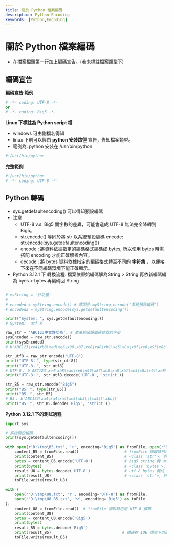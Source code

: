 ```yaml
---
title: 關於 Python 檔案編碼
description: Python Encoding
keywords: [Python,Encoding]
---
```


# 關於 Python 檔案編碼
* 在擋案檔頭第一行加上編碼宣告。(若未標註檔案類型下)

## 編碼宣告

__編碼宣告 範例__

```python 
# -*- coding: UTF-8 -*-
or
# -*- coding: Big5 -*-
```

__Linux 下標註為 Python script 檔__
* windows 可由副檔名得知
* linux 下則可以經由 __python 安裝路徑__ 宣告，告知檔案類型。
* 範例為: python 安裝在 /usr/bin/python

```python
#!/usr/bin/python
```

__完整範例__

```python
#!/usr/bin/python
# -*- coding: UTF-8 -*-
```



## Python 轉碼
* sys.getdefaultencoding() 可以得知預設編碼
* 注意 
    * UTF-8 v.s. Big5 間字數的差異，可能會造成 UTF-8 無法完全降轉到 Big5。
    * str.encode() 等同於將 str 以系統預設編碼 encode:  str.encode(sys.getdefaultencoding())
    * encode : 將資料依據指定的編碼格式編碼成 bytes, 所以使用 bytes 時需搭配 encoding 才能正確解析內容。 
    * decode : 將 bytes 資料依據指定的編碼格式轉至不同的 **字符集** ，以便接下來在不同編碼環境下能正確顯示。
* Python 3.12.1 下 轉換流程: 檔案依原始編碼解為String > String 再依新編碼編為 byes > bytes 再編碼回 String


```python

# myString = '許功蓋'
#
# encoded = myString.encode() # 等同於 myString.encode('系統預設編碼')
# encoded2 = myString.encode(sys.getdefaultencoding())

print("System: ", sys.getdefaultencoding())
# System:  utf-8

raw_str = 'ABC123中文許功蓋'; # 依系統預設編碼建立的字串
sysEncoded = raw_str.encode()
print(sysEncoded)
# b'ABC123\xe4\xb8\xad\xe6\x96\x87\xe8\xa8\xb1\xe5\x8a\x9f\xe8\x93\x8b'

str_utf8 = raw_str.encode("UTF-8")
print("UTF-8：", type(str_utf8))
print("UTF-8：", str_utf8)
# UTF-8： b'ABC123\xe4\xb8\xad\xe6\x96\x87\xe8\xa8\xb1\xe5\x8a\x9f\xe8\x93\x8b'
print("UTF-8：", str_utf8.decode('UTF-8', 'strict'))

str_B5 = raw_str.encode("Big5")
print("B5：", type(str_B5))
print("B5：", str_B5)
# B5： b'ABC123\xa4\xa4\xa4\xe5\xb3\\\xa5\\\xbb\\'
print("B5：", str_B5.decode('Big5', 'strict'))
```

__Python 3.12.1 下的測試過程__

```python 
import sys

# 系統預設編碼
print(sys.getdefaultencoding())

with open(r'D:\tmp\B5.txt', 'r', encoding='Big5') as fromFile, open(r'D:\tmp\B5_U8.txt', 'w', encoding='UTF-8') as toFile:
    content_B5 = fromFile.read()                    # fromFile 讀取時已用 Big5 decoded
    print(content_B5)                               # <class 'str'>, 許功蓋
    bytes = content_B5.encode('UTF-8')              # big5 string 轉 utf-8 bytes
    print(bytes)                                    # <class 'bytes'>, b'\xe8\xa8\xb1\xe5\x8a\x9f\xe8\x93\x8b'
    result_U8 = bytes.decode('UTF-8')               # utf-8 bytes 轉成 utf-8 string
    print(result_U8)                                # <class 'str'>, 許功蓋
    toFile.write(result_U8)

with (
    open(r'D:\tmp\U8.txt', 'r', encoding='UTF-8') as fromFile,
    open(r'D:\tmp\U8_B5.txt', 'w', encoding='Big5') as toFile
):
    content_U8 = fromFile.read()  # fromFile 讀取時已用 UTF-8 解碼
    print(content_U8)
    bytes = content_U8.encode('Big5')
    print(bytes)
    result_B5 = bytes.decode('Big5')
    print(result_B5)                               # 這邊在 IDE 環境下仍能正確顯示的原因是，IDE 有做額外顯示處理。
    toFile.write(result_B5)

```